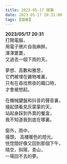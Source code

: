 ```yaml
---
title: 2023-05-17 隨筆
date: 2023-05-17 20:31:00
tags: [隨筆]
---
```

**2023/05/17 20:31**  
打開電腦，  
用電子鴉片自我麻醉。  
渾渾噩噩，  
又過去一個下雨的天。  

夢想、高數和雅思，  
它們被埋在雜物堆裏，  
只有在尋找熬夜的藉口時，  
才會被想起。 

在機械鍵盤和抖音的聲音裏，  
擡起頭看見灰蒙蒙的天，  
站起身踩到外賣的餐盒，  
我不知道我到底在哪裏。  

窗外，雨中，  
擡頭，
高樓暖色的燈光。  
恍惚間好像又回到那個下午，  
晴空，斜陽，青山，  
一場回不去的夢。  

